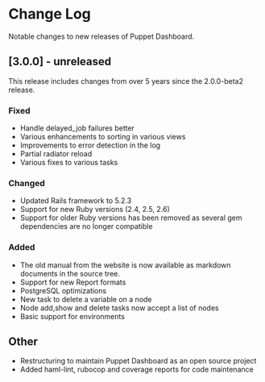 # Change Log

Notable changes to new releases of Puppet Dashboard.

## [3.0.0] - unreleased

This release includes changes from over 5 years since the 2.0.0-beta2 release.

### Fixed

- Handle delayed_job failures better
- Various enhancements to sorting in various views
- Improvements to error detection in the log
- Partial radiator reload
- Various fixes to various tasks

### Changed

- Updated Rails framework to 5.2.3
- Support for new Ruby versions (2.4, 2.5, 2.6)
- Support for older Ruby versions has been removed as several gem dependencies
  are no longer compatible

### Added

- The old manual from the website is now available as markdown documents in the source tree.
- Support for new Report formats
- PostgreSQL optimizations
- New task to delete a variable on a node
- Node add,show and delete tasks now accept a list of nodes
- Basic support for environments

## Other

- Restructuring to maintain Puppet Dashboard as an open source project
- Added haml-lint, rubocop and coverage reports for code maintenance
